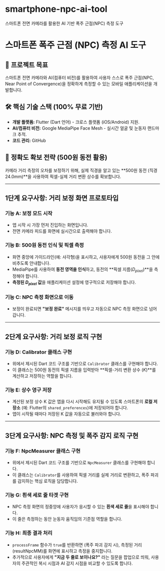 # smartphone-npc-ai-tool
스마트폰 전면 카메라를 활용한 AI 기반 폭주 근점(NPC) 측정 도구
# 스마트폰 폭주 근점 (NPC) 측정 AI 도구

## 🎯 프로젝트 목표
스마트폰 전면 카메라와 AI(컴퓨터 비전)를 활용하여 사용자 스스로 폭주 근점(NPC, Near Point of Convergence)을 정확하게 측정할 수 있는 모바일 애플리케이션을 개발합니다.

## 🛠️ 핵심 기술 스택 (100% 무료 기반)
* **개발 플랫폼:** Flutter (Dart 언어) - 크로스 플랫폼 (iOS/Android) 지원.
* **AI/컴퓨터 비전:** Google MediaPipe Face Mesh - 실시간 얼굴 및 눈동자 랜드마크 추적.
* **코드 관리:** GitHub

## 📐 정확도 확보 전략 (500원 동전 활용)
카메라 거리 측정의 오차를 보정하기 위해, 실제 직경을 알고 있는 **500원 동전 (직경 24.0mm)**을 사용하여 픽셀-실제 거리 변환 상수를 확보합니다.

---

## 1단계 요구사항: 거리 보정 화면 프로토타입

### 기능 A: 보정 모드 시작
* 앱 시작 시 가장 먼저 진입하는 화면입니다.
* 전면 카메라 피드를 화면에 실시간으로 출력해야 합니다.

### 기능 B: 500원 동전 인식 및 픽셀 측정
* 화면 중앙에 가이드라인(예: 사각형)을 표시하고, 사용자에게 500원 동전을 그 안에 비추도록 안내합니다.
* MediaPipe를 사용하여 **동전 영역을 인식**하고, 동전의 **픽셀 지름($D_{pixel}$)**을 측정해야 합니다.
* **측정된 $D_{pixel}$ 값**을 애플리케이션 설정에 영구적으로 저장해야 합니다.

### 기능 C: NPC 측정 화면으로 이동
* 보정이 완료되면 **"보정 완료"** 메시지를 띄우고 자동으로 NPC 측정 화면으로 넘어갑니다.

---
## 2단계 요구사항: 거리 보정 로직 구현

### 기능 D: Calibrator 클래스 구현
* 위에서 제시된 Dart 코드 구조를 기반으로 `Calibrator` 클래스를 구현해야 합니다.
* 이 클래스는 500원 동전의 픽셀 지름을 입력받아 **픽셀-거리 변환 상수 ($K$)**를 계산하고 저장하는 역할을 합니다.

### 기능 E: 상수 영구 저장
* 계산된 보정 상수 $\text{K}$ 값은 앱을 다시 시작해도 유지될 수 있도록 스마트폰의 **로컬 저장소** (예: Flutter의 `shared_preferences`)에 저장되어야 합니다.
* 앱이 시작될 때마다 저장된 $\text{K}$ 값을 자동으로 불러와야 합니다.
---

## 3단계 요구사항: NPC 측정 및 폭주 감지 로직 구현

### 기능 F: NpcMeasurer 클래스 구현
* 위에서 제시된 Dart 코드 구조를 기반으로 `NpcMeasurer` 클래스를 구현해야 합니다.
* 이 클래스는 `Calibrator`를 사용하여 픽셀 거리를 실제 거리로 변환하고, 폭주 파괴를 감지하는 핵심 로직을 담당합니다.

### 기능 G: 흰색 세로 줄 타겟 구현
* NPC 측정 화면의 정중앙에 사용자가 응시할 수 있는 **흰색 세로 줄**을 표시해야 합니다.
* 이 줄은 측정하는 동안 눈동자 움직임의 기준점 역할을 합니다.

### 기능 H: 최종 결과 처리
* `processFrame` 함수가 `true`를 반환하면 (폭주 파괴 감지 시), 측정된 거리($\text{resultNpcMM}$)를 화면에 표시하고 측정을 중지합니다.
* 추가적으로 사용자에게 **"지금 두 줄로 보이나요?"** 라는 질문을 팝업으로 띄워, 사용자의 주관적인 복시 시점과 AI 감지 시점을 비교할 수 있도록 합니다.
